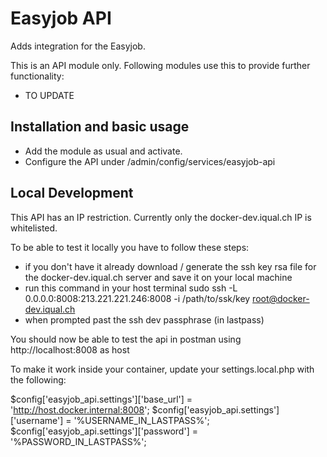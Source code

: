 # Easyjob API

Adds integration for the Easyjob.

This is an API module only. Following modules use this to provide further functionality:

* TO UPDATE

## Installation and basic usage

* Add the module as usual and activate.
* Configure the API under /admin/config/services/easyjob-api

## Local Development

This API has an IP restriction.
Currently only the docker-dev.iqual.ch IP is whitelisted.

To be able to test it locally you have to follow these steps:

*  if you don't have it already download / generate the ssh key rsa file for the docker-dev.iqual.ch server and save it on your local machine
* run this command in your host terminal
sudo ssh -L 0.0.0.0:8008:213.221.221.246:8008 -i /path/to/ssk/key root@docker-dev.iqual.ch
* when prompted past the ssh dev passphrase (in lastpass)

You should now be able to test the api in postman using http://localhost:8008 as host

To make it work inside your container, update your settings.local.php with the following:

$config['easyjob_api.settings']['base_url'] = 'http://host.docker.internal:8008';
$config['easyjob_api.settings']['username'] = '%USERNAME_IN_LASTPASS%';
$config['easyjob_api.settings']['password'] = '%PASSWORD_IN_LASTPASS%';